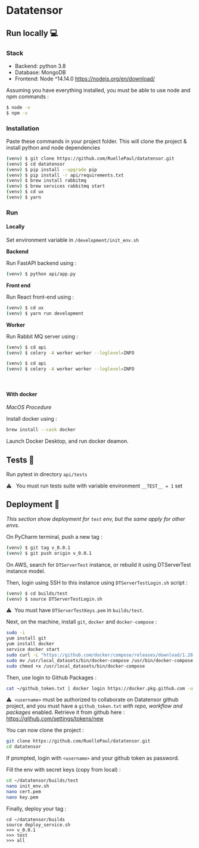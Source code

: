 # Datatensor

## Run locally :computer: 

### Stack 
- Backend: python 3.8
- Database: MongoDB
- Frontend: Node ^14.14.0 https://nodejs.org/en/download/

Assuming you have everything installed, you must be able to use node and npm commands :

```bash
$ node -v
$ npm -v
```

### Installation 

Paste these commands in your project folder. This will clone the project & install python and node dependencies

```bash
(venv) $ git clone https://github.com/RuellePaul/datatensor.git
(venv) $ cd datatensor
(venv) $ pip install --upgrade pip
(venv) $ pip install -r api/requirements.txt
(venv) $ brew install rabbitmq
(venv) $ brew services rabbitmq start
(venv) $ cd ux
(venv) $ yarn
```

### Run

#### Locally

Set environment variable in `/development/init_env.sh`

**Backend**

Run FastAPI backend using :

```bash
(venv) $ python api/app.py
```

**Front end**

Run React front-end using :

```bash
(venv) $ cd ux
(venv) $ yarn run development
```

**Worker**

Run Rabbit MQ server using :

```bash
(venv) $ cd api
(venv) $ celery -A worker worker --loglevel=INFO
```

```bash
(venv) $ cd api
(venv) $ celery -A worker worker --loglevel=INFO
```

<br/>

#### With docker 

_MacOS Procedure_

Install docker using :

```bash
brew install --cask docker
```

Launch Docker Desktop, and run docker deamon.



## Tests :vertical_traffic_light:

Run pytest in directory `api/tests`

⚠️&nbsp;&nbsp; You must run tests suite with variable environment `__TEST__ = 1` set

## Deployment :bow_and_arrow:

_This section show deployment for `test` env, but the same apply for other envs._

On PyCharm terminal, push a new tag :

```bash
(venv) $ git tag v_0.0.1
(venv) $ git push origin v_0.0.1
```


On AWS, search for `DTServerTest` instance, or rebuild it using DTServerTest instance model.

Then, login using SSH to this instance using `DTServerTestLogin.sh` script :

```bash
(venv) $ cd builds/test
(venv) $ source DTServerTestLogin.sh
```

⚠️&nbsp;&nbsp;You must have `DTServerTestKeys.pem` in `builds/test`.

Next, on the machine, install `git`, `docker` and `docker-compose` :

```bash
sudo -i
yum install git
yum install docker
service docker start
sudo curl -L "https://github.com/docker/compose/releases/download/1.28.5/docker-compose-$(uname -s)-$(uname -m)" -o /usr/local_datasets/bin/docker-compose
sudo mv /usr/local_datasets/bin/docker-compose /usr/bin/docker-compose
sudo chmod +x /usr/local_datasets/bin/docker-compose

```

Then, use login to Github Packages :

```bash
cat ~/github_token.txt | docker login https://docker.pkg.github.com -u <username> --password-stdin
```

⚠️&nbsp;&nbsp;`<username>` must be authorized to collaborate on Datatensor github project, and you must have a `github_token.txt` *with repo, workflow and packages* enabled. 
Retrieve it from github here : https://github.com/settings/tokens/new

You can now clone the project :

```bash
git clone https://github.com/RuellePaul/datatensor.git
cd datatensor
```

If prompted, login with `<username>` and your github token as password.

Fill the env with secret keys (copy from local) :

```bash
cd ~/datatensor/builds/test
nano init_env.sh
nano cert.pem
nano key.pem
```

Finally, deploy your tag :

```
cd ~/datatensor/builds
source deploy_service.sh
>>> v_0.0.1
>>> test
>>> all
```

